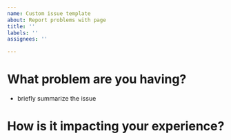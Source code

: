 ```yaml
---
name: Custom issue template
about: Report problems with page
title: ''
labels: ''
assignees: ''

---
```


# What problem are you having?
- briefly summarize the issue

# How is it impacting your experience?
